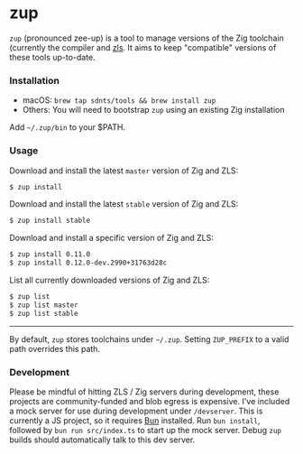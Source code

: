 # zup

`zup` (pronounced zee-up) is a tool to manage versions of the Zig toolchain (currently
the compiler and [zls](https://github.com/zigtools/zls). It aims to keep "compatible"
versions of these tools up-to-date.

### Installation

- macOS: `brew tap sdnts/tools && brew install zup`
- Others: You will need to bootstrap `zup` using an existing Zig installation

Add `~/.zup/bin` to your $PATH.

### Usage

Download and install the latest `master` version of Zig and ZLS:
```sh
$ zup install
```

Download and install the latest `stable` version of Zig and ZLS:
```sh
$ zup install stable
```

Download and install a specific version of Zig and ZLS:
```sh
$ zup install 0.11.0
$ zup install 0.12.0-dev.2990+31763d28c 
```

List all currently downloaded versions of Zig and ZLS:
```sh
$ zup list
$ zup list master
$ zup list stable
```

---

By default, `zup` stores toolchains under `~/.zup`. Setting `ZUP_PREFIX` to a
valid path overrides this path.

### Development

Please be mindful of hitting ZLS / Zig servers during development, these projects
are community-funded and blob egress is expensive. I've included a mock server
for use during development under `/devserver`. This is currently a JS project,
so it requires [Bun](https://bun.sh) installed. Run `bun install`, followed by 
`bun run src/index.ts` to start up the mock server. Debug `zup` builds should
automatically talk to this dev server.
